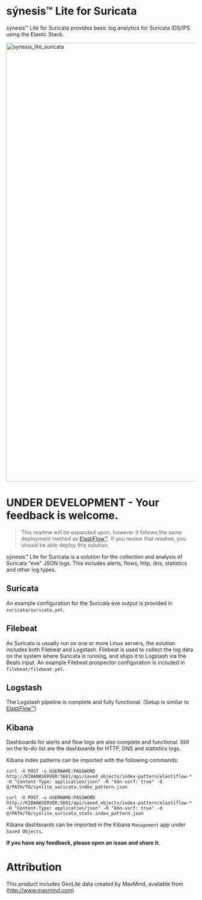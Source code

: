 # sýnesis&trade; Lite for Suricata
sýnesis&trade; Lite for Suricata provides basic log analytics for Suricata IDS/IPS using the Elastic Stack.

<img width="1163" alt="synesis_lite_suricata" src="https://user-images.githubusercontent.com/10326954/40805451-99e3f6e6-651e-11e8-9559-8e4535cd9b2c.png">

# UNDER DEVELOPMENT - Your feedback is welcome.

> This readme will be expanded upon, however it follows the same deployment method as [ElastiFlow&trade;](https://github.com/robcowart/elastiflow). If you review that readme, you should be able deploy this solution.

sýnesis&trade; Lite for Suricata is a solution for the collection and analysis of Suricata "eve" JSON logs. This includes alerts, flows, http, dns, statistics and other log types.

## Suricata
An example configuration for the Suricata eve output is provided in `suricata/suricata.yml`.

## Filebeat
As Suricata is usually run on one or more Linux servers, the solution includes both Filebeat and Logstash. Filebeat is used to collect the log data on the system where Suricata is running, and ships it to Logstash via the Beats input. An example Filebeat prospector configuration is included in `filebeat/filebeat.yml`.

## Logstash
The Logstash pipeline is complete and fully functional. (Setup is similar to [ElastiFlow&trade;](https://github.com/robcowart/elastiflow))

## Kibana
Dashboards for alerts and flow logs are also complete and functional. Still on the to-do list are the dashboards for HTTP, DNS and statistics logs.

Kibana index patterns can be imported with the following commands:

```
curl -X POST -u USERNAME:PASSWORD http://KIBANASERVER:5601/api/saved_objects/index-pattern/elastiflow-* -H "Content-Type: application/json" -H "kbn-xsrf: true" -d @/PATH/TO/synlite_suricata.index_pattern.json

curl -X POST -u USERNAME:PASSWORD http://KIBANASERVER:5601/api/saved_objects/index-pattern/elastiflow-* -H "Content-Type: application/json" -H "kbn-xsrf: true" -d @/PATH/TO/synlite_suricata_stats.index_pattern.json
```

Kibana dashboards can be imported in the Kibana `Management` app under `Saved Objects`.

**If you have any feedback, please open an issue and share it.**

# Attribution
This product includes GeoLite data created by MaxMind, available from (http://www.maxmind.com)
